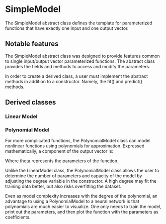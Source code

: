 # SimpleModel

The SimpleModel abstract class defines the template for parameterized functions that have exactly one input and one output vector.

## Notable features

The SimpleModel abstract class was designed to provide features common to single input/output vector parameterized functions. The abstract class provides the fields and methods to access and modify the parameters.

In order to create a derived class, a user must implement the abstract methods in addition to a constructor. Namely, the fit() and predict() methods.

## Derived classes

### Linear Model




### Polynomial Model

For more complicated functions, the PolynomialModel class can model nonlinear functions using polynomials for approximation. Expressed mathematically, a component of the output vector is:


Where theta represents the parameters of the function.

Unlike the LinearModel class, the PolynomialModel class allows the user to determine the number of parameters and capacity of the model by adjusting the degree variable in the constructor. A high degree may fit the training data better, but also risks overfitting the dataset.

Even as model complexity increases with the degree of the polynomial, an advantage to using a PolynomialModel to a neural network is that polynomials are much easier to visualize. One only needs to train the model, print out the parameters, and then plot the function with the parameters as coefficients.
